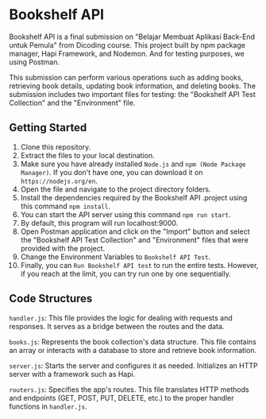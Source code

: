 
# Bookshelf API

Bookshelf API is a final submission on "Belajar Membuat Aplikasi Back-End untuk Pemula" from Dicoding course. This project built 
by npm package manager, Hapi Framework, and Nodemon. And for testing purposes, we using Postman.

This submission can perform various operations such as adding books, retrieving book details, updating book information, and deleting books. The submission includes two important files for testing: the "Bookshelf API Test Collection" and the "Environment" file.


## Getting Started

1. Clone this repository.
2. Extract the files to your local destination.
3. Make sure you have already installed `Node.js` and `npm (Node Package Manager)`. If you don't have one, you can download it on `https://nodejs.org/en`.
4. Open the file and navigate to the project directory folders.
5. Install the dependencies required by the Bookshelf API .project using this command `npm install`.
6. You can start the API server using this command `npm run start`.
7. By default, this program will run localhost:9000.
8. Open Postman application and click on the "Import" button and select the "Bookshelf API Test Collection" and "Environment" files that were provided with the project.
9. Change the Environment Variables to `Bookshelf API Test`.
10. Finally, you can `Run Bookshelf API test` to run the entire tests. However, if you reach at the limit, you can try run one by one sequentially.

## Code Structures

`handler.js`: This file provides the logic for dealing with requests and responses. It serves as a bridge between the routes and the data.

`books.js`: Represents the book collection's data structure. This file contains an array or interacts with a database to store and retrieve book information.

`server.js`: Starts the server and configures it as needed. Initializes an HTTP server with a framework such as Hapi.

`routers.js`: Specifies the app's routes. This file translates HTTP methods and endpoints (GET, POST, PUT, DELETE, etc.) to the proper handler functions in `handler.js`.
